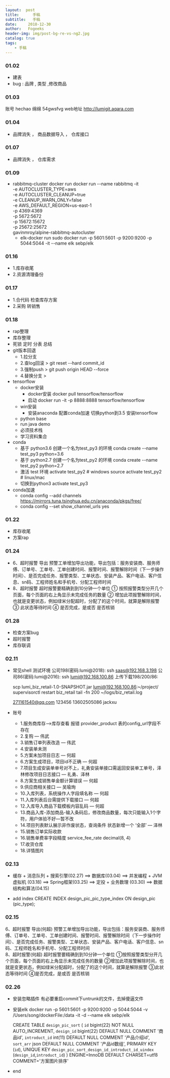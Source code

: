 ```yaml
---
layout:  post
title:		手稿
subtitle:	手稿
date:     2018-12-30
author:   Fogeeks
header-img: img/post-bg-re-vs-ng2.jpg
catalog: true
tags:
    - 手稿
---
```

 
### 01.02
- 建表
- bug : 品牌 , 类型 ,修改商品

### 01.03
账号  hechao
绵绵  54gwsfvg
web地址  http://lumigit.aqara.com

### 01.04
- 品牌消失 ， 商品数据导入 ， 仓库接口

### 01.07
- 品牌消失  ，  仓库需求  

### 01.09
- rabbitmq-cluster docker run
docker run --name rabbitmq -it \
  -e AUTOCLUSTER_TYPE=aws \
  -e AUTOCLUSTER_CLEANUP=true \
  -e CLEANUP_WARN_ONLY=false \
  -e AWS_DEFAULT_REGION=us-east-1 \
  -p 4369:4369 \
  -p 5672:5672 \
  -p 15672:15672 \
  -p 25672:25672 \
  gavinmroy/alpine-rabbitmq-autocluster
  -  elk-docker run
    sudo docker run -p 5601:5601 -p 9200:9200 -p 5044:5044 -it --name elk sebp/elk

### 01.16
- 1.库存收尾
- 2.资源清理备份


### 01.17
- 1.合代码 检查库存方案
- 2.采购 转销售


### 01.18
- rap整理
- 库存整理
- 死锁 定时 分表 总结
- git版本回退
    - 1.拉分支
    - 2.查log回滚 > git reset --hard commit_id
    - 3.强制push > git push origin HEAD --force
    - 4.替换分支 >
- tensorflow
    - docker安装
        - docker安装 docker pull tensorflow/tensorflow
        - 启动 docker run -it -p 8888:8888 tensorflow/tensorflow
    - win安装
        - 安装anaconda  配置conda加速 切换python到3.5 安装tensorflow
    - python base
    - run java demo
    - 必须技术栈
    - 学习资料集合
- conda
    - 基于 python3.6 创建一个名为test_py3 的环境 conda create --name test_py3 python=3.6
    - 基于 python2.7 创建一个名为test_py2 的环境
    conda create --name test_py2 python=2.7
    - 激活 test 环境
    activate test_py2  # windows
    source activate test_py2 # linux/mac
    - 切换到python3
    activate test_py3
- conda加速
    - conda config --add channels https://mirrors.tuna.tsinghua.edu.cn/anaconda/pkgs/free/  
    - conda config --set show_channel_urls yes

### 01.22
- 库存收尾
- 方案rap

### 01.24
- 6、超时报警 导出
    预警工单增加导出功能，导出包括：服务安装商、服务师傅、订单号、工单号、工单创建时间、报警时间、报警解除时间（下一步操作时间）、是否完成任务、报警类型、工单状态、安装产品、客户电话、客户信息、sn码、工程师姓名和手机号、分配工程师时间
- 8、超时报警
    超时报警要精确到到10分钟一个单位
    ① 按照报警类型分开几个页面，每个页面的右上角显示未完成任务的数量
    ② 增加此项报警解除时间，也就是变更状态，例如绿米分配超时，分配了的这个时间，就算是解除报警
    ③ 此状态等待时间
    ④ 是否完成，是或否  是否核销


### 01.28
- 检查方案bug
- 超时报警
- 库存联调


### 02.11
- 常见shell
    测试环境
    公司198(密码:lumi@2018):
    ssh saas@192.168.3.198
    公司86(密码:lumi@2016):
    ssh lumi@192.168.100.86
    上传下载198/200/86:

    scp lumi_biz_retail-1.0-SNAPSHOT.jar lumi@192.168.100.86:~/project/
    supervisorctl restart biz_retail
    tail -fn 200 ~/logs/biz_retail.log

    271161540@qq.com	123456
    13602505086 jackxu

- 账号
    -  1.服务商库存—>库存查看 报错 provider_product 表的config_url字段不存在
    -  2.复购 — 伟武
    -  3.销售订单列表改造 — 伟武
    -  4.安装单未测
    -  5.方案未加项目日志 — 何超
    -  6.方案生成项目，项目id不正确 — 何超
    -  7.项目生成安装单单号对不上，礼勇安装单接口需返回安装单工单号，泽林修改项目日志接口 — 礼勇、泽林
    -  8.方案生成销售单金额计算错误 — 何超
    -  9.供应商相关接口 — 吴瑜珣
    -  10.入库列表，系统操作人字段填名称 — 何超
    -  11.入库列表后台需提供下载接口 — 何超
    -  12.入库导入商品下载模板内容乱码 — 何超
    -  13.商品入库-添加商品-输入条码后，修改商品数量，每次只能输入1个字符，用户体验不好—暂不改
    -  14.项目列表默认展示非作废状态，查询条件 状态新增一个 ‘全部’ — 泽林
    -  15.销售订单实际收款
    -  16.销售单费率字段精度 service_fee_rate   decimal(8, 4)
    -   17.收货仓库
    -  18.详情图片



### 02.13  
- 缓存 + 消息队列 + 搜索引擎(02.27)  ==>  数据库(03.04)  ==>  并发编程 + JVM虚拟机 (03.18)   ==>  Spring框架(03.25)  ==>  定投 + 业务数理 (03.30)  ==>  数据结构和算法(04.15)

- add index
    CREATE INDEX design_pic_pic_type_index ON design_pic (pic_type);

### 02.15
6、超时报警 导出(何超)
    预警工单增加导出功能，导出包括：服务安装商、服务师傅、订单号、工单号、工单创建时间、报警时间、报警解除时间（下一步操作时间）、是否完成任务、报警类型、工单状态、安装产品、客户电话、客户信息、sn码、工程师姓名和手机号、分配工程师时间    
8、超时报警(何超)
    超时报警要精确到到10分钟一个单位
    ①按照报警类型分开几个页面，每个页面的右上角显示未完成任务的数量
    ②增加此项报警解除时间，也就是变更状态，例如绿米分配超时，分配了的这个时间，就算是解除报警
    ③此状态等待时间
    ④是否完成，是或否  是否核销


### 02.26

- 安装忽略插件 有必要重启commit下untrunk的文件，去掉傻逼文件

- 安装elk
  docker run -p  5601:5601 -p 9200:9200 -p 5044:5044  -v /Users/song/dockerFile:/data -it -d --name elk sebp/elk



  CREATE TABLE `design_pic_sort` (
    `id` bigint(22) NOT NULL AUTO_INCREMENT,
    `design_id` bigint(22) DEFAULT NULL COMMENT '商品id',
    `introduct_id` int(11) DEFAULT NULL COMMENT '产品介绍id',
    `sort_arr` json DEFAULT NULL COMMENT '产品id数组',
    PRIMARY KEY (`id`),
    UNIQUE KEY `design_pic_sort_design_id_introduct_id_uindex` (`design_id`,`introduct_id`)
  ) ENGINE=InnoDB DEFAULT CHARSET=utf8 COMMENT='方案图片排序'























- end

